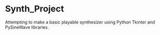 # Synth_Project
Attempting to make a basic playable synthesizer using Python Tkinter and PySineWave libraries.
